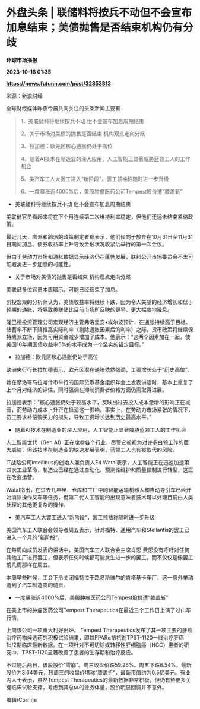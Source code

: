 # 外盘头条 | 联储料将按兵不动但不会宣布加息结束；美债抛售是否结束机构仍有分歧
**环球市场播报**

**2023-10-16 01:35**

**https://news.futunn.com/post/32853813**

来源：新浪财经

全球财经媒体昨夜今晨共同关注的头条新闻主要有：

> 1、美联储料将继续按兵不动 但不会宣布加息周期结束
> 
> 2、关于市场对美债的抛售是否结束 机构观点走向分歧
> 
> 3、拉加德：欧元区核心通胀仍处于高位
> 
> 4、随着AI技术在制造业的深入应用，人工智能正显著威胁蓝领工人的工作机会
> 
> 5、美汽车工人大罢工进入“新阶段”，罢工领袖称随时进一步升级
> 
> 6、一度暴涨近4000%后，美股肿瘤医药公司Tempest股价遭“膝盖斩”

*   美联储料将继续按兵不动 但不会宣布加息周期结束
    

美联储官员看起来将在下个月连续第二次维持利率稳定，但他们还远未结束紧缩政策。

最近几天，鹰派和鸽派的政策制定者都表示，他们倾向于放弃在10月31日至11月31日期间加息。债券收益率上升导致金融状况收紧后举行的第一次会议。

但由于劳动力市场和通胀数据显示经济仍在蓬勃发展，联邦公开市场委员会不太可能取消进一步加息的可能性。

*   关于市场对美债的抛售是否结束 机构观点走向分歧
    

美联储多位官员本周暗示，可能已经结束了加息。

凯投宏观的分析师认为，美债收益率将继续下跌，因为令人失望的经济增长和低于预期的通胀，将导致美联储比目前市场所反映的更早、更大幅度地降息。

隆巴德投资管理公司宏观经济主管弗洛里安•埃尔波预计，在通胀持续高于目标、储蓄率不断下降推高实际利率（剔除通胀因素后的利率）之际，货币政策将继续保持鹰派立场，因为可用资金减少增加了成本。他表示：“这两个因素加在一起，使美国10年期国债收益率5%的水平成为一个坚实的锚定目标。”

*   拉加德：欧元区核心通胀仍处于高位
    

欧洲央行行长拉加德表示，欧元区潜在通胀依然强劲，工资增长处于“历史高位”。

她在摩洛哥马拉喀什市举行的国际货币基金组织年会上发表讲话时，基本上重复了上个月对经济的评估，同时强调在抑制消费者价格方面仍需取得进展。

拉加德表示：“核心通胀仍处于较高水平，反映出过去投入成本激增的影响正在减弱，而劳动力成本上升正在抵消这一影响。事实上，在劳动力市场紧张的情况下，员工要求补偿购买力的损失，导致工资增长达到历史最高水平。”

*   随着AI技术在制造业的深入应用，人工智能正显著威胁蓝领工人的工作机会
    

人工智能世代（Gen AI）正在席卷各个行业，尽管它被视为对许多白领工作的巨大威胁，但该技术在制造业的快速发展表明，蓝领工人也有被取代的风险。

IT战略公司Intellibus的创始人兼负责人Ed Watal表示，人工智能正在迅速加速第四次工业革命，制造业已经在通过自动化、预测性维护和质量控制进行转型，这正在改变运营。

Watal指出，在过去几年里，仓库和工厂中的智能运输机器人和自动导引车已经开始消除操作叉车等任务，但第二代人工智能的出现意味着技术可以处理目前由人类处理的其他更复杂的操作。

*   美汽车工人大罢工进入“新阶段”，罢工领袖称随时进一步升级
    

美国汽车工人联合会领导者周五表示，针对福特、通用汽车和Stellantis的罢工已进入一个月的“新阶段”。

在每周向成员发表的讲话中，美国汽车工人联合会主席肖恩·费恩没有呼吁对任何其他工厂进行罢工，但表示任何时候都可能发生进一步的罢工，而不仅仅是像罢工前几周那样在周五。

本周早些时候，工会下令关闭福特位于路易斯维尔的肯塔基卡车厂，这一意外举动遭到了汽车制造商的谴责。

*   一度暴涨近4000%后，美股肿瘤医药公司Tempest股价遭“膝盖斩”
    

在美上市的肿瘤医药公司Tempest Therapeutics在最近三个工作日上演了过山车行情。

上周该公司一项重大利好出炉。 Tempest Therapeutics发布了其一项主要的肝癌治疗药物候选药的积极试验结果，即其PPAR⍺拮抗剂TPST-1120一线治疗肝癌1b/2期临床最新数据。在一项针对不可切除或转移性肝细胞癌（HCC）患者的研究中，TPST-1120显著改善了患者的生存期和治疗反应。

不过随后两日，该股股价“雪崩”。周三收盘价跌59.26%。周五下跌8.54%，最新股价为3.64美元，较周三的收盘价堪称“膝盖折”，最新市值约为0.5亿美元。有业内人士表示，虽然Tempest Therapeutics的最新数据非常积极，但仍有待更多关键临床试验支撑，考虑到其总体的业务体量，股价明显回调并不意外。

编辑/Corrine
